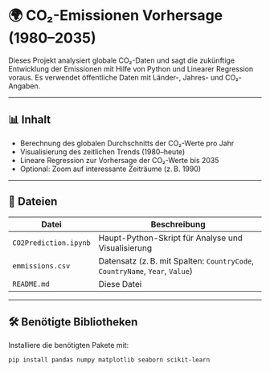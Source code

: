 # 🌍 CO₂-Emissionen Vorhersage (1980–2035)

Dieses Projekt analysiert globale CO₂-Daten und sagt die zukünftige Entwicklung der Emissionen mit Hilfe von Python und Linearer Regression voraus. Es verwendet öffentliche Daten mit Länder-, Jahres- und CO₂-Angaben.

---

## 📊 Inhalt

- Berechnung des globalen Durchschnitts der CO₂-Werte pro Jahr
- Visualisierung des zeitlichen Trends (1980–heute)
- Lineare Regression zur Vorhersage der CO₂-Werte bis 2035
- Optional: Zoom auf interessante Zeiträume (z. B. 1990)

---

## 📁 Dateien

| Datei            | Beschreibung                                              |
|------------------|-----------------------------------------------------------|
| `CO2Prediction.ipynb`| Haupt-Python-Skript für Analyse und Visualisierung        |
| `emmissions.csv`   | Datensatz (z. B. mit Spalten: `CountryCode`, `CountryName`, `Year`, `Value`) |
| `README.md`      | Diese Datei                                               |

---

## 🛠️ Benötigte Bibliotheken

Installiere die benötigten Pakete mit:

```bash
pip install pandas numpy matplotlib seaborn scikit-learn
